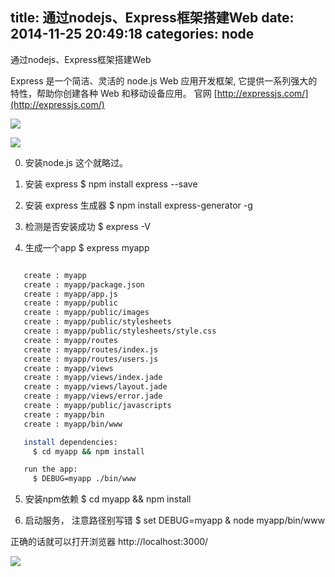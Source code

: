 title: 通过nodejs、Express框架搭建Web
date: 2014-11-25 20:49:18
categories: node
---

通过nodejs、Express框架搭建Web

Express 是一个简洁、灵活的 node.js Web 应用开发框架, 它提供一系列强大的特性，帮助你创建各种 Web 和移动设备应用。
官网 [http://expressjs.com/](http://expressjs.com/)

![](http://images.cnitblog.com/blog/282019/201412/042020025456314)

![](http://images.cnitblog.com/blog/282019/201412/042022281396234)

0. 安装node.js
这个就略过。

1. 安装 express
$ npm install express --save

2. 安装 express 生成器
$ npm install express-generator -g

3. 检测是否安装成功
$ express -V

4. 生成一个app
$ express myapp

```bash

   create : myapp
   create : myapp/package.json
   create : myapp/app.js
   create : myapp/public
   create : myapp/public/images
   create : myapp/public/stylesheets
   create : myapp/public/stylesheets/style.css
   create : myapp/routes
   create : myapp/routes/index.js
   create : myapp/routes/users.js
   create : myapp/views
   create : myapp/views/index.jade
   create : myapp/views/layout.jade
   create : myapp/views/error.jade
   create : myapp/public/javascripts
   create : myapp/bin
   create : myapp/bin/www

   install dependencies:
     $ cd myapp && npm install

   run the app:
     $ DEBUG=myapp ./bin/www
```

5. 安装npm依赖
$ cd myapp && npm install

6. 启动服务， 注意路径别写错
$ set DEBUG=myapp & node myapp/bin/www

正确的话就可以打开浏览器 http://localhost:3000/

![](http://images.cnitblog.com/blog/282019/201412/041419547648313)
